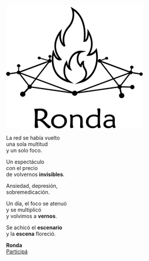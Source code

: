 ![](logo.png)

La red se había vuelto </br>
una sola multitud </br>
y un solo foco. 

Un espectáculo </br>
con el precio </br>
de volvernos **invisibles**.

Ansiedad, depresión, </br>
sobremedicación.

Un día, el foco se atenuó </br>
y se multiplicó </br>
y volvimos a **vernos**.

Se achicó el **escenario** </br>
y la **escena** floreció.

**Ronda** </br>
[Participá](actividad.md)
